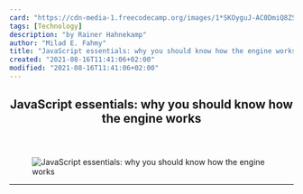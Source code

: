 ```yaml
---
card: "https://cdn-media-1.freecodecamp.org/images/1*SKOyguJ-AC0DmiQ8ZS0FwQ.jpeg"
tags: [Technology]
description: "by Rainer Hahnekamp"
author: "Milad E. Fahmy"
title: "JavaScript essentials: why you should know how the engine works"
created: "2021-08-16T11:41:06+02:00"
modified: "2021-08-16T11:41:06+02:00"
---
```

<div class="site-wrapper">
<main id="site-main" class="site-main outer">
<div class="inner">
<article class="post-full post tag-technology tag-web-development tag-education tag-startup tag-programming ">
<header class="post-full-header">
<h1 class="post-full-title">JavaScript essentials: why you should know how the engine works</h1>
</header>
<figure class="post-full-image">
<picture>
<source media="(max-width: 700px)" sizes="1px" srcset="data:image/gif;base64,R0lGODlhAQABAIAAAAAAAP///yH5BAEAAAAALAAAAAABAAEAAAIBRAA7 1w">
<source media="(min-width: 701px)" sizes="(max-width: 800px) 400px,
(max-width: 1170px) 700px,
1400px" srcset="https://cdn-media-1.freecodecamp.org/images/1*SKOyguJ-AC0DmiQ8ZS0FwQ.jpeg 300w,
https://cdn-media-1.freecodecamp.org/images/1*SKOyguJ-AC0DmiQ8ZS0FwQ.jpeg 600w,
https://cdn-media-1.freecodecamp.org/images/1*SKOyguJ-AC0DmiQ8ZS0FwQ.jpeg 1000w,
https://cdn-media-1.freecodecamp.org/images/1*SKOyguJ-AC0DmiQ8ZS0FwQ.jpeg 2000w">
<img onerror="this.style.display='none'" src="https://cdn-media-1.freecodecamp.org/images/1*SKOyguJ-AC0DmiQ8ZS0FwQ.jpeg" alt="JavaScript essentials: why you should know how the engine works">
</picture>
</figure>
<section class="post-full-content">
<div class="post-content medium-migrated-article">
</div>
<hr>
</section>
</article>
</div>
</main>
</div>
<!-- Google Tag Manager (noscript) -->
<!-- End Google Tag Manager (noscript) -->
